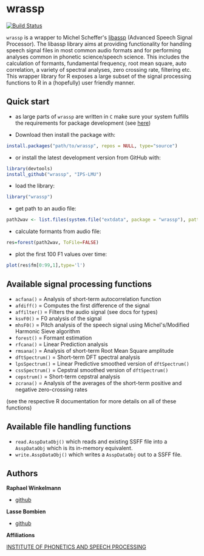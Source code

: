 # wrassp

[![Build Status](https://travis-ci.org/IPS-LMU/wrassp.png)](https://travis-ci.org/IPS-LMU/wrassp)

`wrassp` is a wrapper to Michel Scheffer's [libassp](http://libassp.sourceforge.net/) (Advanced Speech Signal Processor). The libassp library aims at providing functionality for handling speech signal files in most common audio formats and for performing analyses common in phonetic science/speech science. This includes the calculation of formants, fundamental frequency, root mean square, auto correlation, a variety of spectral analyses, zero crossing rate, filtering etc. This wrapper library for R exposes a large subset of the signal processing functions to R in a (hopefully) user friendly manner.


## Quick start

* as large parts of `wrassp` are written in `C` make sure your system fulfills the requirements for package development (see [here](http://www.rstudio.com/ide/docs/packages/prerequisites))

* Download then install the package with: 
```r
install.packages("path/to/wrassp", repos = NULL, type="source")
```

* or install the latest development version from GitHub with:
```r
library(devtools)
install_github("wrassp", "IPS-LMU")
```

* load the library: 
```r
library("wrassp")
```

* get path to an audio file: 
```r
path2wav <- list.files(system.file("extdata", package = "wrassp"), pattern = glob2rx("*.wav"), full.names = TRUE)[1]
```

* calculate formants from audio file: 
```r
res=forest(path2wav, ToFile=FALSE)
```

* plot the first 100 F1 values over time: 
```r
plot(res$fm[0:99,1],type='l')
```

## Available signal processing functions

+ `acfana()` = Analysis of short-term autocorrelation function
+ `afdiff()` = Computes the first difference of the signal
+ `affilter()` = Filters the audio signal (see docs for types)
+ `ksvF0()` = F0 analysis of the signal
+ `mhsF0()` = Pitch analysis of the speech signal using Michel's/Modified Harmonic Sieve algorithm
+ `forest()` = Formant estimation
+ `rfcana()` = Linear Prediction analysis
+ `rmsana()` = Analysis of short-term Root Mean Square amplitude
+ `dftSpectrum()` = Short-term DFT spectral analysis
+ `lpsSpectrum()` = Linear Predictive smoothed version of `dftSpectrum()`
+ `cssSpectrum()` = Cepstral smoothed version of `dftSpectrum()`
+ `cepstrum()` = Short-term cepstral analysis
+ `zcrana()` = Analysis of the averages of the short-term positive and negative zero-crossing rates

(see the respective R documentation for more details on all of these functions)

## Available file handling functions

+ `read.AsspDataObj()` which reads and existing SSFF file into a `AsspDataObj` which is its in-memory equivalent.
+ `write.AsspDataObj()` which writes a `AsspDataObj` out to a SSFF file.

## Authors

**Raphael Winkelmann**

+ [github](http://github.com/raphywink)

**Lasse Bombien**

+ [github](http://github.com/quabolasse)


**Affiliations**

[INSTITUTE OF PHONETICS AND SPEECH PROCESSING](http://www.phonetik.uni-muenchen.de/)